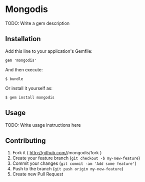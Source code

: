 # Mongodis

TODO: Write a gem description

## Installation

Add this line to your application's Gemfile:

    gem 'mongodis'

And then execute:

    $ bundle

Or install it yourself as:

    $ gem install mongodis

## Usage

TODO: Write usage instructions here

## Contributing

1. Fork it ( http://github.com/<my-github-username>/mongodis/fork )
2. Create your feature branch (`git checkout -b my-new-feature`)
3. Commit your changes (`git commit -am 'Add some feature'`)
4. Push to the branch (`git push origin my-new-feature`)
5. Create new Pull Request

